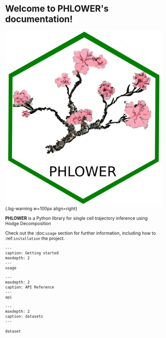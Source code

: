 


# Welcome to PHLOWER's documentation!

![logo](img/phlower_logo_white_bg.png){.bg-warning w=100px align=right}

**PHLOWER** is a Python library for single cell trajectory inference using Hodge Decomposition

Check out the :doc:`usage` section for further information, including
how to :ref:`installation` the project.


```{toctree}
---
caption: Getting started
maxdepth: 2
---
usage
```

```{toctree}
---
maxdepth: 2
caption: API Reference
---
api
```


```{toctree}
---
maxdepth: 2
caption: datasets
---

dataset
```


